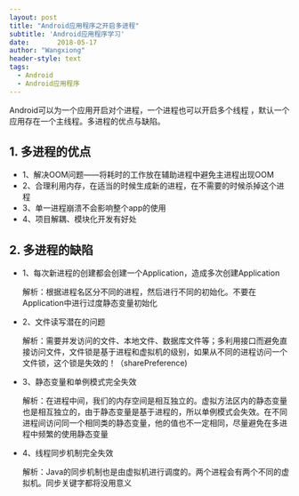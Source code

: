```yaml
---
layout: post
title: "Android应用程序之开启多进程"
subtitle: 'Android应用程序学习'
date:       2018-05-17
author: "Wangxiong"
header-style: text
tags:
  - Android
  - Android应用程序
---
```

Android可以为一个应用开启对个进程，一个进程也可以开启多个线程 ，默认一个应用存在一个主线程。多进程的优点与缺陷。

## 1. 多进程的优点

- 1、解决OOM问题——将耗时的工作放在辅助进程中避免主进程出现OOM
- 2、合理利用内存，在适当的时候生成新的进程，在不需要的时候杀掉这个进程
- 3、单一进程崩溃不会影响整个app的使用
- 4、项目解耦、模块化开发有好处

## 2. 多进程的缺陷

- 1、每次新进程的创建都会创建一个Application，造成多次创建Application

  解析：根据进程名区分不同的进程，然后进行不同的初始化。不要在Application中进行过度静态变量初始化

- 2、文件读写潜在的问题

  解析：需要并发访问的文件、本地文件、数据库文件等；多利用接口而避免直接访问文件，文件锁是基于进程和虚拟机的级别，如果从不同的进程访问一个文件锁，这个锁是失效的！（sharePreference)

- 3、静态变量和单例模式完全失效

  解析：在进程中间，我们的内存空间是相互独立的。虚拟方法区内的静态变量也是相互独立的，由于静态变量是基于进程的，所以单例模式会失效。在不同进程间访问同一个相同类的静态变量，他的值也不一定相同，尽量避免在多进程中频繁的使用静态变量

- 4、线程同步机制完全失效

  ​解析：Java的同步机制也是由虚拟机进行调度的。两个进程会有两个不同的虚拟机。同步关键字都将没用意义